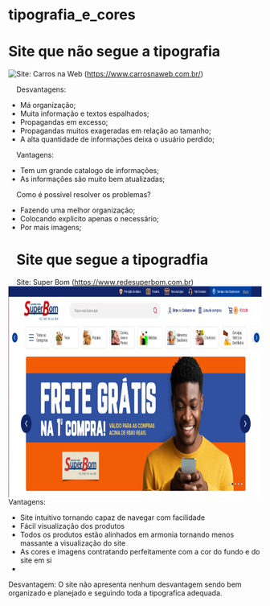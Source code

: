 # tipografia_e_cores
# Site que não segue a tipografia
Site: Carros na Web (https://www.carrosnaweb.com.br/)
<img align="left" height="420" 
  src="https://github.com/gabriel-ortolani/tipografia_e_cores/blob/main/site_nãoSegue-tipografia.png"/>
  
Desvantagens: 
- Má organização;
- Muita informação e textos espalhados;
- Propagandas em excesso;
- Propagandas muitos exageradas em relação ao tamanho;
- A alta quantidade de informações deixa o usuário perdido;

Vantagens:
- Tem um grande catalogo de informações;
- As informações são muito bem atualizadas;

Como é possível resolver os problemas?
- Fazendo uma melhor organização;
- Colocando explicito apenas o necessário;
- Por mais imagens;
# Site que segue a tipogradfia
Site: Super Bom  (https://www.redesuperbom.com.br)
<img align="left" height="420" width="550"
  src="https://github.com/gabriel-ortolani/tipografia_e_cores/blob/main/site_segue-tipografia.png"/>
  
Vantagens:
- Site intuitivo tornando capaz de navegar com facilidade
- Fácil visualização dos produtos
- Todos os produtos estão alinhados em armonia tornando menos massante a visualização do site
- As cores e imagens contratando perfeitamente com a cor do fundo e do site em si
- 
Desvantagem:
O site não apresenta nenhum desvantagem sendo bem organizado e planejado e seguindo toda a tipografica adequada.


